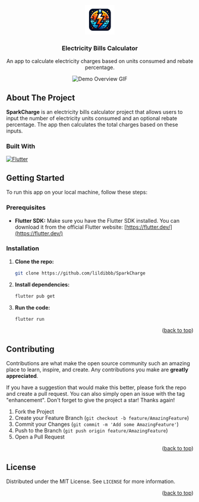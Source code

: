 <a name="readme-top"></a>

<!-- PROJECT LOGO -->
<br />
<div align="center">
  <a href="https://github.com/lildibbb/SparkCharge">
    <img src="assets/images/logo.png" alt="Logo" width="80" height="80">
  </a>
  <h3 align="center">Electricity Bills Calculator</h3>
  <p align="center">
    An app to calculate electricity charges based on units consumed and rebate percentage.
    <br />
  </p>
</div>

<!-- DEMO GIF -->
<div align="center">
  <img src="assets/images/demo app.gif" alt="Demo Overview GIF" width="300">
</div>

<!-- ABOUT THE PROJECT -->
## About The Project

**SparkCharge** is an electricity bills calculator project that allows users to input the number of electricity units consumed and an optional rebate percentage. The app then calculates the total charges based on these inputs.

### Built With

[![Flutter][Flutter]][Flutter-url]

## Getting Started

To run this app on your local machine, follow these steps:

### Prerequisites

- **Flutter SDK:** Make sure you have the Flutter SDK installed. You can download it from the official Flutter website: [https://flutter.dev/](https://flutter.dev/)

### Installation

1. **Clone the repo:**

   ```sh
   git clone https://github.com/lildibbb/SparkCharge

   ```

2. **Install dependencies:**

   ```sh
   flutter pub get

   ```

3. **Run the code:**
   ```sh
   flutter run
   ```

<p align="right">(<a href="#readme-top">back to top</a>)</p>


<!-- CONTRIBUTING -->

## Contributing

Contributions are what make the open source community such an amazing place to learn, inspire, and create. Any contributions you make are **greatly appreciated**.

If you have a suggestion that would make this better, please fork the repo and create a pull request. You can also simply open an issue with the tag "enhancement".
Don't forget to give the project a star! Thanks again!

1. Fork the Project
2. Create your Feature Branch (`git checkout -b feature/AmazingFeature`)
3. Commit your Changes (`git commit -m 'Add some AmazingFeature'`)
4. Push to the Branch (`git push origin feature/AmazingFeature`)
5. Open a Pull Request

<p align="right">(<a href="#readme-top">back to top</a>)</p>

<!-- LICENSE -->

## License

Distributed under the MIT License. See `LICENSE` for more information.

<p align="right">(<a href="#readme-top">back to top</a>)</p>

<!-- MARKDOWN LINKS & IMAGES -->
<!-- https://www.markdownguide.org/basic-syntax/#reference-style-links -->

[Flutter]: https://img.shields.io/badge/Flutter-%2302569B.svg?style=for-the-badge&logo=Flutter&logoColor=white
[Flutter-url]: https://flutter.dev/
